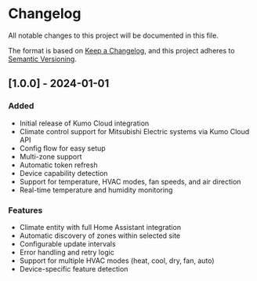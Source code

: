 # Changelog

All notable changes to this project will be documented in this file.

The format is based on [Keep a Changelog](https://keepachangelog.com/en/1.0.0/),
and this project adheres to [Semantic Versioning](https://semver.org/spec/v2.0.0.html).

## [1.0.0] - 2024-01-01

### Added
- Initial release of Kumo Cloud integration
- Climate control support for Mitsubishi Electric systems via Kumo Cloud API
- Config flow for easy setup
- Multi-zone support
- Automatic token refresh
- Device capability detection
- Support for temperature, HVAC modes, fan speeds, and air direction
- Real-time temperature and humidity monitoring

### Features
- Climate entity with full Home Assistant integration
- Automatic discovery of zones within selected site
- Configurable update intervals
- Error handling and retry logic
- Support for multiple HVAC modes (heat, cool, dry, fan, auto)
- Device-specific feature detection 